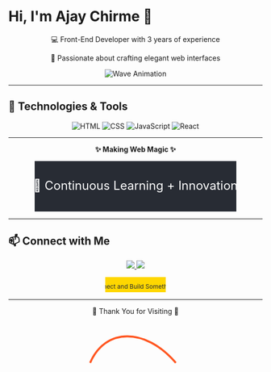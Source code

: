 # Hi, I'm Ajay Chirme 👋
<div align="center">
    <p>💻 Front-End Developer with 3 years of experience</p>
    <p>🎨 Passionate about crafting elegant web interfaces</p>
</div>

<div align="center">
    <img src="https://raw.githubusercontent.com/AjayChirme/github-profile-content/main/wave.svg" alt="Wave Animation" style="max-width: 100%;">
</div>

---

## 🔧 Technologies & Tools
<p align="center">
  <img alt="HTML" src="https://img.shields.io/badge/-HTML5-E34F26?logo=html5&logoColor=white" />
  <img alt="CSS" src="https://img.shields.io/badge/-CSS3-1572B6?logo=css3&logoColor=white" />
  <img alt="JavaScript" src="https://img.shields.io/badge/-JavaScript-F7DF1E?logo=javascript&logoColor=black" />
  <img alt="React" src="https://img.shields.io/badge/-React-61DAFB?logo=react&logoColor=black" />
</p>

---

<div align="center">
  <p><b>✨ Making Web Magic ✨</b></p>
  <svg width="400" height="100" xmlns="http://www.w3.org/2000/svg">
    <rect width="400" height="100" fill="#282c34" />
    <text x="50%" y="50%" dominant-baseline="middle" text-anchor="middle" font-size="24px" fill="white">🔧 Continuous Learning + Innovation</text>
  </svg>
</div>

---

## 📫 Connect with Me
<p align="center">
  <a href="https://your-portfolio-link.com" target="_blank">
    <img src="https://img.shields.io/badge/-Portfolio-FF5722?logo=firefoxbrowser&logoColor=white&style=for-the-badge">
  </a>
  <a href="https://linkedin.com/in/ajaychirme" target="_blank">
    <img src="https://img.shields.io/badge/-LinkedIn-0077B5?logo=linkedin&logoColor=white&style=for-the-badge">
  </a>
</p>

<p align="center">
    <svg xmlns="http://www.w3.org/2000/svg" width="120" height="30" viewBox="0 0 120 30" preserveAspectRatio="none">
        <rect width="120" height="30" fill="#FFD700"></rect>
        <text x="60" y="20" alignment-baseline="middle" text-anchor="middle" font-size="12" fill="#282C34">
            Let's Connect and Build Something Great!
        </text>
    </svg>
</p>

---

<div align="center">
    <p>🌟 Thank You for Visiting 🌟</p>
    <svg xmlns="http://www.w3.org/2000/svg" width="200" height="100">
        <path d="M10 80 C40 10, 120 10, 180 80" fill="none" stroke="#ff5722" stroke-width="4" />
    </svg>
</div>
